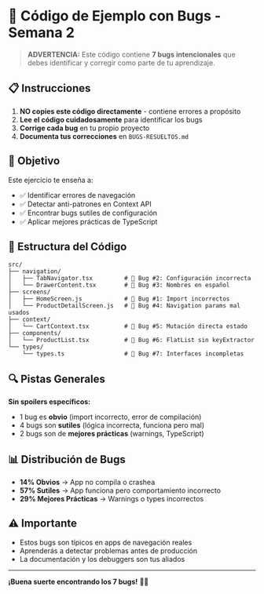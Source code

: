 # 🐛 Código de Ejemplo con Bugs - Semana 2

> **ADVERTENCIA:** Este código contiene **7 bugs intencionales** que debes identificar y corregir como parte de tu aprendizaje.

## 📋 Instrucciones

1. **NO copies este código directamente** - contiene errores a propósito
2. **Lee el código cuidadosamente** para identificar los bugs
3. **Corrige cada bug** en tu propio proyecto
4. **Documenta tus correcciones** en `BUGS-RESUELTOS.md`

## 🎯 Objetivo

Este ejercicio te enseña a:

- ✅ Identificar errores de navegación
- ✅ Detectar anti-patrones en Context API
- ✅ Encontrar bugs sutiles de configuración
- ✅ Aplicar mejores prácticas de TypeScript

## 📂 Estructura del Código

```
src/
├── navigation/
│   ├── TabNavigator.tsx         # 🐛 Bug #2: Configuración incorrecta
│   └── DrawerContent.tsx        # 🐛 Bug #3: Nombres en español
├── screens/
│   ├── HomeScreen.js            # 🐛 Bug #1: Import incorrectos
│   └── ProductDetailScreen.js   # 🐛 Bug #4: Navigation params mal usados
├── context/
│   └── CartContext.tsx          # 🐛 Bug #5: Mutación directa estado
├── components/
│   └── ProductList.tsx          # 🐛 Bug #6: FlatList sin keyExtractor
└── types/
    └── types.ts                 # 🐛 Bug #7: Interfaces incompletas
```

## 🔍 Pistas Generales

**Sin spoilers específicos:**

- 1 bug es **obvio** (import incorrecto, error de compilación)
- 4 bugs son **sutiles** (lógica incorrecta, funciona pero mal)
- 2 bugs son de **mejores prácticas** (warnings, TypeScript)

## 📊 Distribución de Bugs

- **14% Obvios** → App no compila o crashea
- **57% Sutiles** → App funciona pero comportamiento incorrecto
- **29% Mejores Prácticas** → Warnings o types incorrectos

## ⚠️ Importante

- Estos bugs son típicos en apps de navegación reales
- Aprenderás a detectar problemas antes de producción
- La documentación y los debuggers son tus aliados

---

**¡Buena suerte encontrando los 7 bugs!** 🕵️‍♂️
